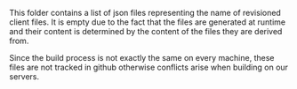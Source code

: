 This folder contains a list of json files representing the name
of revisioned client files. It is empty due to the fact that the
files are generated at runtime and their content is determined by
the content of the files they are derived from.

Since the build process is not exactly the same on every machine,
these files are not tracked in github otherwise conflicts arise when
building on our servers.
